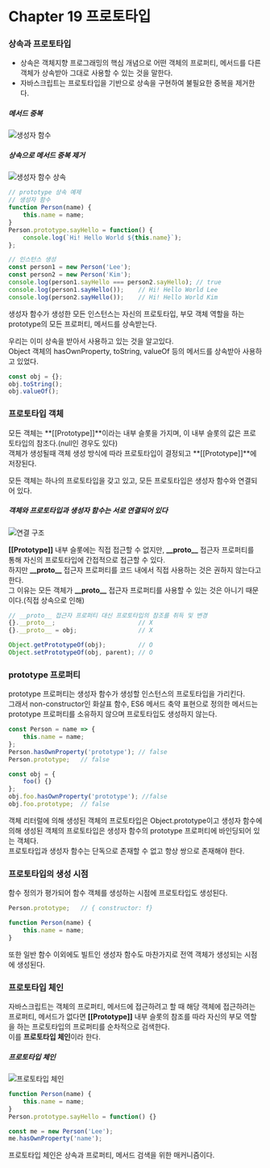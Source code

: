 # Chapter 19 프로토타입

### 상속과 프로토타입
* 상속은 객체지향 프로그래밍의 핵심 개념으로 어떤 객체의 프로퍼티, 메서드를 다른 객체가 상속받아 그대로 사용할 수 있는 것을 말한다.
* 자바스크립트는 프로토타입을 기반으로 상속을 구현하여 불필요한 중복을 제거한다.

##### 메서드 중복
![생성자 함수](https://user-images.githubusercontent.com/67082984/216002081-33027069-d05d-4bb0-891d-1338438d9f61.png)

##### 상속으로 메서드 중복 제거
![생성자 함수 상속](https://user-images.githubusercontent.com/67082984/216002142-7bac3216-6b75-4523-99e9-5b374d72d2bc.png)

```javascript
// prototype 상속 예제
// 생성자 함수
function Person(name) {
	this.name = name;
}
Person.prototype.sayHello = function() {
	console.log(`Hi! Hello World ${this.name}`);
};

// 인스턴스 생성
const person1 = new Person('Lee');
const person2 = new Person('Kim');
console.log(person1.sayHello === person2.sayHello); // true
console.log(person1.sayHello());	// Hi! Hello World Lee
console.log(person2.sayHello());	// Hi! Hello World Kim
```
생성자 함수가 생성한 모든 인스턴스는 자신의 프로토타입, 부모 객체 역할을 하는 prototype의 모든 프로퍼티, 메서드를 상속받는다.  

우리는 이미 상속을 받아서 사용하고 있는 것을 알고있다.  
Object 객체의 hasOwnProperty, toString, valueOf 등의 메서드를 상속받아 사용하고 있었다.
```javascript
const obj = {};
obj.toString();
obj.valueOf();
```

### 프로토타입 객체
모든 객체는 **\[\[Prototype\]\]**이라는 내부 슬롯을 가지며, 이 내부 슬롯의 값은 프로토타입의 참조다.(null인 경우도 있다)  
객체가 생성될때 객체 생성 방식에 따라 프로토타입이 결정되고 **\[\[Prototype\]\]**에 저장된다.  

모든 객체는 하나의 프로토타입을 갖고 있고, 모든 프로토타입은 생성자 함수와 연결되어 있다.
##### 객체와 프로토타입과 생성자 함수는 서로 연결되어 있다
![연결 구조](https://user-images.githubusercontent.com/67082984/216002225-f34177f5-7e08-4c45-b2b4-087251a8a928.png)

**\[\[Prototype\]\]** 내부 슬롯에는 직접 접근할 수 없지만, **\_\_proto\_\_** 접근자 프로퍼티를 통해 자신의 프로토타입에 간접적으로 접근할 수 있다.  
하지만 **\_\_proto\_\_** 접근자 프로퍼티를 코드 내에서 직접 사용하는 것은 권하지 않는다고 한다.  
그 이유는 모든 객체가 **\_\_proto\_\_** 접근자 프로퍼티를 사용할 수 있는 것은 아니기 때문이다.(직접 상속으로 인해)
```javascript
// __proto__ 접근자 프로퍼티 대신 프로토타입의 참조를 취득 및 변경
{}.__proto__;						// X
{}.__proto__ = obj;					// X

Object.getPrototypeOf(obj);			// O
Object.setPrototypeOf(obj, parent);	// O
```

### prototype 프로퍼티
prototype 프로퍼티는 생성자 함수가 생성할 인스턴스의 프로토타입을 가리킨다.  
그래서 non-constructor인 화살표 함수, ES6 메서드 축약 표현으로 정의한 메서드는 prototype 프로퍼티를 소유하지 않으며 프로토타입도 생성하지 않는다.
```javascript
const Person = name => {
	this.name = name;
};
Person.hasOwnProperty('prototype');	// false
Person.prototype;	// false

const obj = {
	foo() {}
};
obj.foo.hasOwnProperty('prototype'); //false
obj.foo.prototype;	// false
```

객체 리터럴에 의해 생성된 객체의 프로토타입은 Object.prototype이고 생성자 함수에 의해 생성된 객체의 프로토타입은 생성자 함수의 prototype 프로퍼티에 바인딩되어 있는 객체다.  
프로토타입과 생성자 함수는 단독으로 존재할 수 없고 항상 쌍으로 존재해야 한다.

### 프로토타입의 생성 시점
함수 정의가 평가되어 함수 객체를 생성하는 시점에 프로토타입도 생성된다.
```javascript
Person.prototype;	// { constructor: f}

function Person(name) {
	this.name = name;
}
```
또한 일반 함수 이외에도 빌트인 생성자 함수도 마찬가지로 전역 객체가 생성되는 시점에 생성된다.

### 프로토타입 체인
자바스크립트는 객체의 프로퍼티, 메서드에 접근하려고 할 때 해당 객체에 접근하려는 프로퍼티, 메서드가 없다면 **\[\[Prototype\]\]** 내부 슬롯의 참조를 따라 자신의 부모 역할을 하는 프로토타입의 프로퍼티를 순차적으로 검색한다.  
이를 **프로토타입 체인**이라 한다.

##### 프로토타입 체인
![프로토타입 체인](https://user-images.githubusercontent.com/67082984/216002299-7370812b-7990-4cb2-a561-ca8be146a742.png)
```javascript
function Person(name) {
	this.name = name;
}
Person.prototype.sayHello = function() {}

const me = new Person('Lee');
me.hasOwnProperty('name');
```
프로토타입 체인은 상속과 프로퍼티, 메서드 검색을 위한 매커니즘이다.
